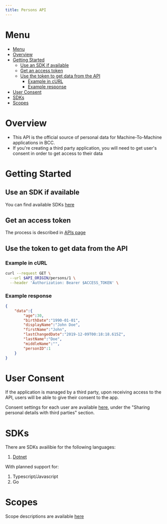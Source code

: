 ```yaml
---
title: Persons API
---
```


# Menu
- [Menu](#menu)
- [Overview](#overview)
- [Getting Started](#getting-started)
  - [Use an SDK if available](#use-an-sdk-if-available)
  - [Get an access token](#get-an-access-token)
  - [Use the token to get data from the API](#use-the-token-to-get-data-from-the-api)
    - [Example in cURL](#example-in-curl)
    - [Example response](#example-response)
- [User Consent](#user-consent)
- [SDKs](#sdks)
- [Scopes](#scopes)

# Overview
- This API is the official source of personal data for Machine-To-Machine applications in BCC.
- If you're creating a third party application, you will need to get user's consent in order to get access to their data

# Getting Started

## Use an SDK if available
You can find available SDKs [here](#sdks)

## Get an access token
The process is described in [APIs page](../index.md)

## Use the token to get data from the API

### Example in cURL
```sh
curl --request GET \
  --url $API_ORIGIN/persons/1 \
  --header 'Authorization: Bearer $ACCESS_TOKEN' \
```

### Example response
```json
{
    "data":{
        "age":30,
        "birthDate":"1990-01-01",
        "displayName":"John Doe",
        "firstName":"John",
        "lastChangedDate":"2019-12-09T00:18:18.615Z",
        "lastName":"Doe",
        "middleName":"",
        "personID":1
    }
}
```

# User Consent

If the application is managed by a third party, upon receiving access to the API, users will be able to give their consent to the app.

Consent settings for each user are available [here](https://members.bcc.no/profile/settings), under the "Sharing personal details with third parties" section.

# SDKs

There are SDKs availibie for the following languages:
1. [Dotnet](sdk-dotnet.md)

With planned support for:
1. Typescript/Javascript
2. Go

# Scopes

Scope descriptions are available [here](scopes.md)
